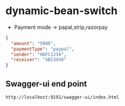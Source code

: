# dynamic-bean-switch

* Payment mode -> papal,strip,razorpay
```json
{
  "amount": "5000",
  "paymentType": "paypal",
  "sender": "HDFC1234",
  "receiver": "SBI3458"
}
```
## Swagger-ui end point
```html
http://localhost:9191/swagger-ui/index.html
```